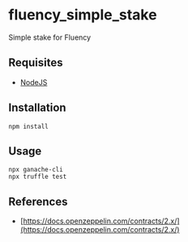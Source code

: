 # fluency_simple_stake
Simple stake for Fluency

## Requisites
* [NodeJS](https://nodejs.org/)

## Installation
```
npm install
```

## Usage
```
npx ganache-cli
npx truffle test
```

## References
* [https://docs.openzeppelin.com/contracts/2.x/](https://docs.openzeppelin.com/contracts/2.x/)